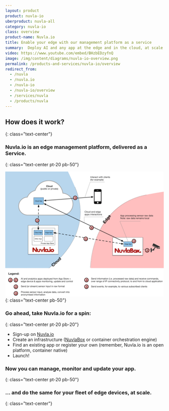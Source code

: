 ```yaml
---
layout: product
product: nuvla-io
uberproduct: nuvla-all
category: nuvla-io
class: overview
product-name: Nuvla.io
title: Enable your edge with our management platform as a service
summary:  Deploy AI and any app at the edge and in the cloud, at scale.
video: https://www.youtube.com/embed/BHzbEDzyfnQ
image: /img/content/diagrams/nuvla-io-overview.png
permalink: /products-and-services/nuvla-io/overview
redirect_from:
  - /nuvla
  - /nuvla.io
  - /nuvla-io
  - /nuvla-io/overview
  - /services/nuvla
  - /products/nuvla
---
```


## How does it work?
{: class="text-center"}

### Nuvla.io is an edge management platform, delivered as a Service.
{: class="text-center pt-20 pb-50"}

![Nuvla.io Overview](/img/content/diagrams/nuvla-io-overview.png "Nuvla.io Overview")
{: class="text-center pb-50"}

### **Go ahead, take Nuvla.io for a spin:**
{: class="text-center pt-20 pb-20"}

* <i class="fad fa-check"></i> Sign-up on [Nuvla.io](https://nuvla.io/ui/sign-up)
* <i class="fad fa-check"></i> Create an infrastructure ([NuvlaBox](/products-and-services/nuvlabox/overview) or container orchestration engine)
* <i class="fad fa-check"></i> Find an existing app or register your own (remember, Nuvla.io is an open platform, container native)
* <i class="fad fa-check"></i> Launch!

### Now you can manage, monitor and update your app.
{: class="text-center pt-20 pb-50"}
 
### **... and do the same for your fleet of edge devices, at scale.**
{: class="text-center"}
